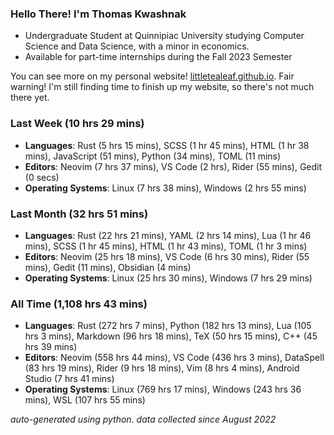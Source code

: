 
### Hello There! I'm Thomas Kwashnak

- Undergraduate Student at Quinnipiac University studying Computer Science and Data Science, with a minor in economics.
- Available for part-time internships during the Fall 2023 Semester

You can see more on my personal website! [littletealeaf.github.io](https://littletealeaf.github.io). Fair warning! I'm still finding time to finish up my website, so there's not much there yet.

### Last Week (10 hrs 29 mins)
- **Languages**: Rust (5 hrs 15 mins), SCSS (1 hr 45 mins), HTML (1 hr 38 mins), JavaScript (51 mins), Python (34 mins), TOML (11 mins)
- **Editors**: Neovim (7 hrs 37 mins), VS Code (2 hrs), Rider (55 mins), Gedit (0 secs)
- **Operating Systems**: Linux (7 hrs 38 mins), Windows (2 hrs 55 mins)
    
### Last Month (32 hrs 51 mins)
- **Languages**: Rust (22 hrs 21 mins), YAML (2 hrs 14 mins), Lua (1 hr 46 mins), SCSS (1 hr 45 mins), HTML (1 hr 43 mins), TOML (1 hr 3 mins)
- **Editors**: Neovim (25 hrs 18 mins), VS Code (6 hrs 30 mins), Rider (55 mins), Gedit (11 mins), Obsidian (4 mins)
- **Operating Systems**: Linux (25 hrs 30 mins), Windows (7 hrs 29 mins)
    
### All Time (1,108 hrs 43 mins)
- **Languages**: Rust (272 hrs 7 mins), Python (182 hrs 13 mins), Lua (105 hrs 3 mins), Markdown (96 hrs 18 mins), TeX (50 hrs 15 mins), C++ (45 hrs 39 mins)
- **Editors**: Neovim (558 hrs 44 mins), VS Code (436 hrs 3 mins), DataSpell (83 hrs 19 mins), Rider (9 hrs 18 mins), Vim (8 hrs 4 mins), Android Studio (7 hrs 41 mins)
- **Operating Systems**: Linux (769 hrs 17 mins), Windows (243 hrs 36 mins), WSL (107 hrs 55 mins)
    

*auto-generated using python. data collected since August 2022*
